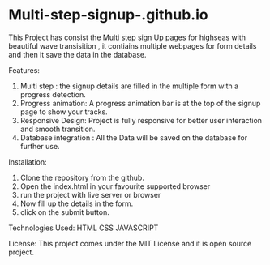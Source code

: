 # Multi-step-signup-.github.io
 
 This Project has consist the Multi step sign Up pages for highseas with beautiful wave transisition , it contiains multiple webpages for form details and then it save the data in the database.

 Features:
1. Multi step : the signup details are filled in the multiple form with a progress detection.
2. Progress animation:  A progress animation bar is at the top of the signup page to show your tracks.
3. Responsive Design:  Project is fully responsive for better user interaction and smooth transition.
4. Database integration : All the Data will be saved on the database for further use.

Installation:

1. Clone the repository from the github.
2. Open the index.html in your favourite supported browser 
3. run the project with live server or browser
4. Now fill up the details in the form.
5. click on the submit button.

Technologies Used:
HTML
CSS
JAVASCRIPT

License:
This project comes under the MIT License and it is open source project. 
